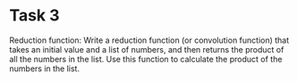 # Task 3

Reduction function: Write a reduction function (or convolution function) that takes
an initial value and a list of numbers, and then returns the product of all the numbers
in the list. Use this function to calculate the product of the numbers in the list.
